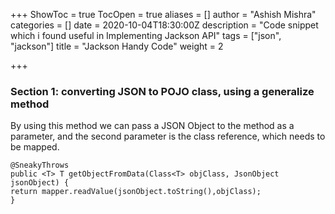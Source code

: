 +++
ShowToc = true
TocOpen = true
aliases = []
author = "Ashish Mishra"
categories = []
date = 2020-10-04T18:30:00Z
description = "Code snippet which i found useful in Implementing Jackson API"
tags = ["json", "jackson"]
title = "Jackson Handy Code"
weight = 2

+++
### Section 1: converting JSON to POJO class, using a generalize method

By using this method we can pass a JSON Object to the method as a parameter, and the second parameter is the class reference, which needs to be mapped.

    @SneakyThrows
    public <T> T getObjectFromData(Class<T> objClass, JsonObject jsonObject) {
    return mapper.readValue(jsonObject.toString(),objClass);
    }
